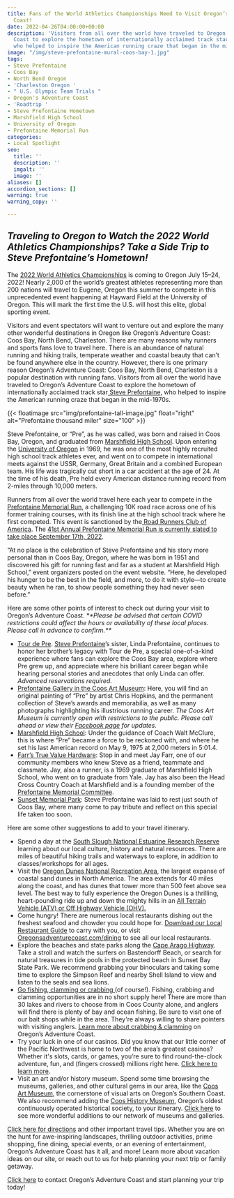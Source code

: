 ```yaml
---
title: Fans of the World Athletics Championships Need to Visit Oregon’s Adventure
  Coast!
date: 2022-04-26T04:00:00+00:00
description: 'Visitors from all over the world have traveled to Oregon’s Adventure
  Coast to explore the hometown of internationally acclaimed track star Steve Prefontaine,
  who helped to inspire the American running craze that began in the mid-1970s. '
image: "/img/steve-prefontaine-mural-coos-bay-1.jpg"
tags:
- Steve Prefontaine
- Coos Bay
- North Bend Oregon
- 'Charleston Oregon '
- " U.S. Olympic Team Trials "
- Oregon's Adventure Coast
- 'Roadtrip '
- Steve Prefontaine Hometown
- Marshfield High School
- University of Oregon
- Prefontaine Memorial Run
categories:
- Local Spotlight
seo:
  title: ''
  description: ''
  imgalt: ''
  image: ''
aliases: []
accordion_sections: []
warning: true
warning_copy: ''

---
```

## **_Traveling to Oregon to Watch the 2022 World Athletics Championships? Take a Side Trip to Steve Prefontaine’s Hometown!_**

The [2022 World Athletics Championships](https://worldathletics.org/competitions/world-athletics-championships/oregon22/event-info) is coming to Oregon July 15–24, 2022! Nearly 2,000 of the world’s greatest athletes representing more than 200 nations will travel to Eugene, Oregon this summer to compete in this unprecedented event happening at Hayward Field at the University of Oregon. This will mark the first time the U.S. will host this elite, global sporting event.

Visitors and event spectators will want to venture out and explore the many other wonderful destinations in Oregon like Oregon’s Adventure Coast: Coos Bay, North Bend, Charleston. There are many reasons why runners and sports fans love to travel here. There is an abundance of natural running and hiking trails, temperate weather and coastal beauty that can’t be found anywhere else in the country. However, there is one primary reason Oregon’s Adventure Coast: Coos Bay, North Bend, Charleston is a popular destination with running fans. Visitors from all over the world have traveled to Oregon’s Adventure Coast to explore the hometown of internationally acclaimed track star[ Steve Prefontaine,](https://www.oregonsadventurecoast.com/steve-prefontaine-story/) who helped to inspire the American running craze that began in the mid-1970s.

{{< floatimage src="img/prefontaine-tall-image.jpg" float="right" alt="Prefontaine thousand miler" size="100" >}}

Steve Prefontaine, or “Pre”, as he was called, was born and raised in Coos Bay, Oregon, and graduated from [Marshfield High School](http://marshfield.cbd9.net/). Upon entering the [University of Oregon](http://www.goducks.com/ViewArticle.dbml?ATCLID=30594) in 1969, he was one of the most highly recruited high school track athletes ever, and went on to compete in international meets against the USSR, Germany, Great Britain and a combined European team. His life was tragically cut short in a car accident at the age of 24. At the time of his death, Pre held every American distance running record from 2-miles through 10,000 meters.

Runners from all over the world travel here each year to compete in the[ Prefontaine Memorial Run](http://prefontainerun.com/run-info.php), a challenging 10K road race across one of his former training courses, with its finish line at the high school track where he first competed. This event is sanctioned by the[ Road Runners Club of America](http://www.rrca.org/). The [41st Annual Prefontaine Memorial Run is currently slated to take place September 17th, 2022](https://prefontainerun.com/run-information.html).

“At no place is the celebration of Steve Prefontaine and his story more personal than in Coos Bay, Oregon, where he was born in 1951 and discovered his gift for running fast and far as a student at Marshfield High School,” event organizers posted on the event website. “Here, he developed his hunger to be the best in the field, and more, to do it with style—to create beauty when he ran, to show people something they had never seen before.”

Here are some other points of interest to check out during your visit to Oregon’s Adventure Coast. *_*Please be advised that certain COVID restrictions could affect the hours or availability of these local places. Please call in advance to confirm.**_

* [Tour de Pre](http://prefontaineproductions.com/). [Steve Prefontaine](https://www.oregonsadventurecoast.com/steve-prefontaine-story/)’s sister, Linda Prefontaine, continues to honor her brother’s legacy with Tour de Pre, a special one-of-a-kind experience where fans can explore the Coos Bay area, explore where Pre grew up, and appreciate where his brilliant career began while hearing personal stories and anecdotes that only Linda can offer. _Advanced reservations required._
* [Prefontaine Gallery in the Coos Art Museum](https://www.coosart.org/prefontaine-gallery/): Here, you will find an original painting of “Pre” by artist Chris Hopkins, and the permanent collection of Steve’s awards and memorabilia, as well as many photographs highlighting his illustrious running career. _The Coos Art Museum is currently open with restrictions to the public. Please call ahead or view their_ [_Facebook page_](https://www.facebook.com/coosartmuseum) _for updates._
* [Marshfield High School](http://marshfield.cbd9.net/): Under the guidance of Coach Walt McClure, this is where “Pre” became a force to be reckoned with, and where he set his last American record on May 9, 1975 at 2,000 meters in 5:01.4.
* [Farr’s True Value Hardware](http://www.hardwareking.com/): Stop in and meet Jay Farr, one of our community members who knew Steve as a friend, teammate and classmate. Jay, also a runner, is a 1969 graduate of Marshfield High School, who went on to graduate from Yale. Jay has also been the Head Cross Country Coach at Marshfield and is a founding member of the [Prefontaine Memorial Committee](https://www.prefontainerun.com/).
* [Sunset Memorial Park](http://www.imortuary.com/cemeteries/oregon/coos-bay/sunset-memorial-park-cemetery/): Steve Prefontaine was laid to rest just south of Coos Bay, where many come to pay tribute and reflect on this special life taken too soon.

Here are some other suggestions to add to your travel itinerary.

* Spend a day at the [South Slough National Estuarine Research Reserve](https://www.oregon.gov/dsl/SS/Pages/About.aspx) learning about our local culture, history and natural resources. There are miles of beautiful hiking trails and waterways to explore, in addition to classes/workshops for all ages.
* Visit the [Oregon Dunes National Recreation Area](https://www.stateparks.com/oregon_dunes.html), the largest expanse of coastal sand dunes in North America. The area extends for 40 miles along the coast, and has dunes that tower more than 500 feet above sea level. The best way to fully experience the Oregon Dunes is a thrilling, heart-pounding ride up and down the mighty hills in an [All Terrain Vehicle (ATV) or Off Highway Vehicle (OHV).](https://www.oregonsadventurecoast.com/atv-motorsports/)
* Come hungry! There are numerous local restaurants dishing out the freshest seafood and chowder you could hope for. [Download our Local Restaurant Guide](/img/Restaurants-BOOKLET.pdf) to carry with you, or visit [Oregonsadventurecoast.com/dining](https://oregonsadventurecoast.com/dining/) to see all our local restaurants.
* Explore the beaches and state parks along the [Cape Arago Highway](https://www.oregonsadventurecoast.com/img/cape-arago-loop-itinerary-2018.pdf). Take a stroll and watch the surfers on Bastendorff Beach, or search for natural treasures in tide pools in the protected beach in Sunset Bay State Park. We recommend grabbing your binoculars and taking some time to explore the Simpson Reef and nearby Shell Island to view and listen to the seals and sea lions.
* [Go fishing, clamming or crabbing ](https://www.oregonsadventurecoast.com/fishing/)(of course!). Fishing, crabbing and clamming opportunities are in no short supply here! There are more than 30 lakes and rivers to choose from in Coos County alone, and anglers will find there is plenty of bay and ocean fishing. Be sure to visit one of our bait shops while in the area. They're always willing to share pointers with visiting anglers. [Learn more about crabbing & clamming](https://oregonsadventurecoast.netlify.com/crabbing-clamming/) on Oregon’s Adventure Coast.
* Try your luck in one of our casinos. Did you know that our little corner of the Pacific Northwest is home to two of the area’s greatest casinos? Whether it's slots, cards, or games, you’re sure to find round-the-clock adventure, fun, and (fingers crossed) millions right here. [Click here to learn more](https://oregonsadventurecoast.netlify.com/blog/try-your-luck-on-oregon-s-adventure-coast/).
* Visit an art and/or history museum. Spend some time browsing the museums, galleries, and other cultural gems in our area, like the [Coos Art Museum](http://www.coosart.org/), the cornerstone of visual arts on Oregon’s Southern Coast. We also recommend adding the [Coos History Museum](https://cooshistory.org/), Oregon’s oldest continuously operated historical society, to your itinerary. [Click here](https://oregonsadventurecoast.com/art-history-culture/) to see more wonderful additions to our network of museums and galleries.

[Click here for directions](https://www.oregonsadventurecoast.com/travelers-info/) and other important travel tips. Whether you are on the hunt for awe-inspiring landscapes, thrilling outdoor activities, prime shopping, fine dining, special events, or an evening of entertainment, Oregon’s Adventure Coast has it all, and more! Learn more about vacation ideas on our site, or reach out to us for help planning your next trip or family getaway.

[Click here](https://www.oregonsadventurecoast.com/contact/) to contact Oregon’s Adventure Coast and start planning your trip today!